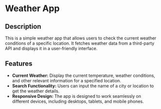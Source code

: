 # Weather App

## Description
This is a simple weather app that allows users to check the current weather conditions of a specific location. It fetches weather data from a third-party API and displays it in a user-friendly interface.

## Features
- **Current Weather:** Display the current temperature, weather conditions, and other relevant information for a specified location.
- **Search Functionality:** Users can input the name of a city or location to get the weather details.
- **Responsive Design:** The app is designed to work seamlessly on different devices, including desktops, tablets, and mobile phones.
